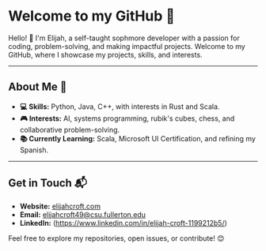 # Welcome to my GitHub 🚀

Hello! 👋 I'm Elijah, a self-taught sophmore developer with a passion for coding, problem-solving, and making impactful projects. Welcome to my GitHub, where I showcase my projects, skills, and interests.

---

## About Me 🌟

- **💻 Skills:** Python, Java, C++, with interests in Rust and Scala.    
- **🎮 Interests:** AI, systems programming, rubik's cubes, chess, and collaborative problem-solving.  
- **📚 Currently Learning:** Scala, Microsoft UI Certification, and refining my Spanish.  

---

## Get in Touch 📬

- **Website:** [elijahcroft.com](http://elijahcroft.com)  
- **Email:** elijahcroft49@csu.fullerton.edu
- **LinkedIn:** (https://www.linkedin.com/in/elijah-croft-1199212b5/)

Feel free to explore my repositories, open issues, or contribute! 😊
